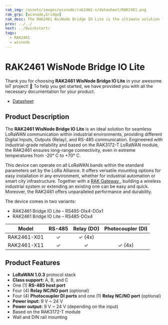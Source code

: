 ```yaml
---
rak_img: /assets/images/wisnode/rak2461-n/datasheet/RAK2461.png
rak_grp: [wisnode,bridge]
rak_desc: The RAK2461 WisNode Bridge IO Lite is the ultimate solution for seamless LoRaWAN communication in industrial environments. It has industrial-grade reliability and is based on the RAK3172-T LoRaWAN module, ensuring long-range connectivity even in harsh temperature conditions.
prev: ../../
next: ../Quickstart/
tags:
  - RAK2461
  - wisnode
---
```


# RAK2461 WisNode Bridge IO Lite

Thank you for choosing **RAK2461 WisNode Bridge IO Lite** in your awesome IoT project! 🎉 To help you get started, we have provided you with all the necessary documentation for your product.


* <a href="../Datasheet/" target="_blank">Datasheet</a>


## Product Description

The **RAK2461 WisNode Bridge IO Lite** is an ideal solution for seamless LoRaWAN communication within industrial environments, providing different Digital Inputs, Outputs (Relay), and RS-485 communication. Engineered with industrial-grade reliability and based on the RAK3172-T LoRaWAN module, the RAK2461 ensures long-range connectivity, even in extreme temperatures from -20°&nbsp;C to +70°&nbsp;C.

This device can operate on all LoRaWAN bands within the standard parameters set by the LoRa Alliance. It offers versatile mounting options for easy installation in any environment, whether for industrial automation or smart city infrastructure. Together with a <a href="https://docs.rakwireless.com/Product-Categories/WisGate/" target="_blank"> RAK Gateway </a>, building a wireless industrial system or extending an existing one can be easy and quick. Moreover, the RAK2461 offers unparalleled performance and durability.

The device comes in two variants:

- RAK2461 Bridge IO Lite – RS485-DIx4-DOx1
- RAK2461 Bridge IO Lite – RS485-DOx4

| Model       | RS-485 | Relay (DO) | Photocoupler (DI) |
| ----------- | :----: | :--------: | :---------------: |
| RAK2461-X01 | ✓      | ✓ (4x)     |                   |
| RAK2461-X11 | ✓      | ✓          | ✓ (4x)            |



## Product Features

- **LoRaWAN 1.0.3** protocol stack
- **Class support:** A, B, and C
- One (1) **RS-485 host port**
- Four (4) **Relay NC/NO port** (optional)
- Four (4) **Photocoupler DI ports** and one (1) **Relay NC/NO port** (optional)
- **Power input:** 9&nbsp;V ~ 24&nbsp;V
- **Power output:** 9&nbsp;V ~ 24&nbsp;V (depending on the input)
- Based on the RAK3172-T module
- Wall and DIN rail mounting
